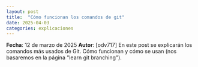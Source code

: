 ```yaml
---
layout: post
title:  "Cómo funcionan los comandos de git"
date: 2025-04-03
categories: explicaciones
---
```

**Fecha**: 12 de marzo de 2025
**Autor**: [odv717]
En este post se explicarán los comandos más usados de Git. Cómo funcionan y cómo se usan (nos basaremos en la página "learn git branching").